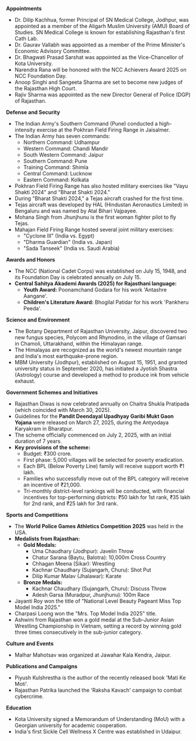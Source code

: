 **Appointments**

*   Dr. Dilip Kachhua, former Principal of SN Medical College, Jodhpur, was appointed as a member of the Aligarh Muslim University (AMU) Board of Studies. SN Medical College is known for establishing Rajasthan's first Cath Lab.
*   Dr. Gaurav Vallabh was appointed as a member of the Prime Minister's Economic Advisory Committee.
*   Dr. Bhagwati Prasad Sarshat was appointed as the Vice-Chancellor of Kota University.
*   Narendra Rana will be honored with the NCC Achievers Award 2025 on NCC Foundation Day.
*   Anoop Singhi and Sangeeta Sharma are set to become new judges of the Rajasthan High Court.
*   Rajiv Sharma was appointed as the new Director General of Police (DGP) of Rajasthan.

**Defense and Security**

*   The Indian Army's Southern Command (Pune) conducted a high-intensity exercise at the Pokhran Field Firing Range in Jaisalmer.
*   The Indian Army has seven commands:
    *   Northern Command: Udhampur
    *   Western Command: Chandi Mandir
    *   South Western Command: Jaipur
    *   Southern Command: Pune
    *   Training Command: Shimla
    *   Central Command: Lucknow
    *   Eastern Command: Kolkata
*   Pokhran Field Firing Range has also hosted military exercises like "Vayu Shakti 2024" and "Bharat Shakti 2024."
*   During "Bharat Shakti 2024," a Tejas aircraft crashed for the first time.
*   Tejas aircraft was developed by HAL (Hindustan Aeronautics Limited) in Bengaluru and was named by Atal Bihari Vajpayee.
*   Mohana Singh from Jhunjhunu is the first woman fighter pilot to fly Tejas.
*   Mahajan Field Firing Range hosted several joint military exercises:
    *   "Cyclone III" (India vs. Egypt)
    *   "Dharma Guardian" (India vs. Japan)
    *   "Sada Tanseek" (India vs. Saudi Arabia)

**Awards and Honors**

*   The NCC (National Cadet Corps) was established on July 15, 1948, and its Foundation Day is celebrated annually on July 15.
*   **Central Sahitya Akademi Awards (2025) for Rajasthani language:**
    *   **Youth Award:** Poonamchand Godara for his work 'Antashre Aangane'.
    *   **Children's Literature Award:** Bhogilal Patidar for his work 'Pankheru Peeda'.

**Science and Environment**

*   The Botany Department of Rajasthan University, Jaipur, discovered two new fungus species, Polycom and Rhynodino, in the village of Gamsari in Chamoli, Uttarakhand, within the Himalayan range.
*   The Himalayas are recognized as the world's newest mountain range and India's most earthquake-prone region.
*   MBM University (Jodhpur), established on August 15, 1951, and granted university status in September 2020, has initiated a Jyotish Shastra (Astrology) course and developed a method to produce ink from vehicle exhaust.

**Government Schemes and Initiatives**

*   Rajasthan Diwas is now celebrated annually on Chaitra Shukla Pratipada (which coincided with March 30, 2025).
*   Guidelines for the **Pandit Deendayal Upadhyay Garibi Mukt Gaon Yojana** were released on March 27, 2025, during the Antyodaya Karyakram in Bharatpur.
*   The scheme officially commenced on July 2, 2025, with an initial duration of 7 years.
*   **Key provisions of the scheme:**
    *   Budget: ₹300 crore.
    *   First phase: 5,000 villages will be selected for poverty eradication.
    *   Each BPL (Below Poverty Line) family will receive support worth ₹1 lakh.
    *   Families who successfully move out of the BPL category will receive an incentive of ₹21,000.
    *   Tri-monthly district-level rankings will be conducted, with financial incentives for top-performing districts: ₹50 lakh for 1st rank, ₹35 lakh for 2nd rank, and ₹25 lakh for 3rd rank.

**Sports and Competitions**

*   The **World Police Games Athletics Competition 2025** was held in the USA.
*   **Medalists from Rajasthan:**
    *   **Gold Medals:**
        *   Uma Chaudhary (Jodhpur): Javelin Throw
        *   Chatur Sarana (Baytu, Balotra): 10,000m Cross Country
        *   Chhagan Meena (Sikar): Wrestling
        *   Kachnar Chaudhary (Sujangarh, Churu): Shot Put
        *   Dilip Kumar Malav (Jhalawar): Karate
    *   **Bronze Medals:**
        *   Kachnar Chaudhary (Sujangarh, Churu): Discuss Throw
        *   Adesh Garsa (Muradpur, Jhunjhunu): 100m Race
*   Jayanti Roy won the title of "National Level Beauty Pageant Miss Top Model India 2025."
*   Charpasi Loong won the "Mrs. Top Model India 2025" title.
*   Ashwini from Rajasthan won a gold medal at the Sub-Junior Asian Wrestling Championship in Vietnam, setting a record by winning gold three times consecutively in the sub-junior category.

**Culture and Events**

*   Malhar Mahotsav was organized at Jawahar Kala Kendra, Jaipur.

**Publications and Campaigns**

*   Piyush Kulshrestha is the author of the recently released book 'Mati Ke Moti'.
*   Rajasthan Patrika launched the 'Raksha Kavach' campaign to combat cybercrime.

**Education**

*   Kota University signed a Memorandum of Understanding (MoU) with a Georgian university for academic cooperation.
*   India's first Sickle Cell Wellness X Centre was established in Udaipur.